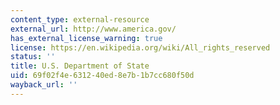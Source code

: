 ```yaml
---
content_type: external-resource
external_url: http://www.america.gov/
has_external_license_warning: true
license: https://en.wikipedia.org/wiki/All_rights_reserved
status: ''
title: U.S. Department of State
uid: 69f02f4e-6312-40ed-8e7b-1b7cc680f50d
wayback_url: ''
---
```

